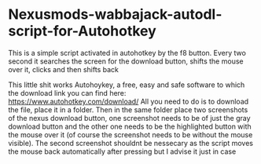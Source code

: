# Nexusmods-wabbajack-autodl-script-for-Autohotkey
This is a simple script activated in autohotkey by the f8 button. Every two second it searches the screen for the download button, shifts the mouse over it, clicks and then shifts back

This little shit works Autohoykey, a free, easy and safe software to which the download link you can find here: https://www.autohotkey.com/download/
All you need to do is to download the file, place it in a folder. Then in the same folder place two screenshots of the nexus download button, one screenshot needs to be of just the gray download button and the other one needs to be the highlighted button with the mouse over it (of course the screenshot needs to be without the mouse visible).
The second screenshot shouldnt be nessecary as the script moves the mouse back automatically after pressing but I advise it just in case
